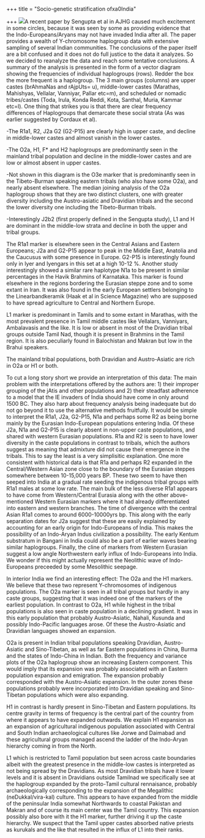 +++
title = "Socio-genetic stratification ofxa0India"

+++
[![](https://i1.wp.com/photos1.blogger.com/blogger/2010/410/320/caste.jpg)](http://photos1.blogger.com/blogger/2010/410/1600/caste.png)A
recent paper by Sengupta et al in AJHG caused much excitement in some
circles, because it was seen by some as providing evidence that the
Indo-Europeans/Aryans may not have invaded India after all. The paper
provides a wealth of Y-chromosome haplogroup data with extensive
sampling of several Indian communities. The conclusions of the paper
itself are a bit confused and it does not do full justice to the data it
analyzes. So we decided to reanalyze the data and reach some tentative
conclusions. A summary of the analysis is presented in the form of a
vector diagram showing the frequencies of individual haplogroups (rows).
Redder the box the more frequent is a haplogroup. The 3 main groups
(columns) are upper castes (brAhmaNas and rAjpUts= u), middle-lower
castes (Marathas, Mahishyas, Vellalar, Vanniyar, Pallar etc=m), and
scheduled or nomadic tribes/castes (Toda, Irula, Konda Reddi, Kota,
Santhal, Muria, Kammar etc=l). One thing that strikes you is that there
are clear frequency differences of Haplogroups that demarcate these
social strata (As was earlier suggested by Cordaux et al).

\-The R1a1, R2, J2a G2 (G2-P15) are clearly high in upper caste, and
decline in middle-lower castes and almost vanish in the lower castes.

\-The O2a, H1, F\* and H2 haplogroups are predominantly seen in the
mainland tribal population and decline in the middle-lower castes and
are low or almost absent in upper castes.

\-Not shown in this diagram is the O3e marker that is predominantly seen
in the Tibeto-Burman speaking eastern tribals (who also have some O2a),
and nearly absent elsewhere. The median joining analysis of the O2a
haplogroup shows that they are two distinct clusters, one with greater
diversity including the Austro-asiatic and Dravidian tribals and the
second the lower diversity one including the Tibeto-Burman tribals.

\-Interestingly J2b2 (first properly defined in the Sengupta study), L1
and H are dominant in the middle-low strata and decline in both the
upper and tribal groups.

The R1a1 marker is elsewhere seen in the Central Asians and Eastern
Europeans; J2a and G2-P15 appear to peak in the Middle East, Anatolia
and the Caucusus with some presence in Europe. G2-P15 is interestingly
found only in Iyer and Iyengars in this set at a high 10-12 %. Another
study interestingly showed a similar rare haplotype N1a to be present in
similar percentages in the Havik Brahmins of Karnataka. This marker is
found elsewhere in the regions bordering the Eurasian steppe zone and to
some extant in Iran. It was also found in the early European settlers
belonging to the Linearbandkeramik (Haak et al in Science Magazine) who
are supposed to have spread agriculture to Central and Northern Europe.

L1 marker is predominant in Tamils and to some extant in Marathas, with
the most prevalent presence in Tamil middle castes like Vellalars,
Vanniyars, Ambalavasis and the like. It is low or absent in most of the
Dravidian tribal groups outside Tamil Nad, though it is present in
Brahmins in the Tamil region. It is also peculiarly found in Balochistan
and Makran but low in the Brahui speakers.

The mainland tribal populations, both Dravidian and Austro-Asiatic are
rich in O2a or H1 or both.

To cut a long story short we provide an interpretation of this data: The
main problem with the interpretations offered by the authors are: 1)
their improper grouping of the jAtis and other populations and 2) their
steadfast adherence to a model that the IE invaders of India should have
come in only around 1500 BC. They also harp about frequency analysis
being inadequate but do not go beyond it to use the alternative methods
fruitfully. It would be simple to interpret the R1a1, J2a, G2-P15, N1a
and perhaps some R2 as being borne mainly by the Eurasian Indo-European
populations entering India. Of these J2a, N1a and G2-P15 is clearly
absent in non-upper caste populations, and shared with western Eurasian
populations. R1a and R2 is seen to have lower diversity in the caste
populations in contrast to tribals, which the authors suggest as meaning
that admixture did not cause their emergence in the tribals. This to say
the least is a very simplisitic explanation. One more consistent with
historical data is that R1a and perhaps R2 expanded in the
Central/Western Asian zone close to the boundary of the Eurasian steppes
somewhere between 10-15,000 years BP. These two seem to have then seeped
into India at a gradual rate seeding the indigenous tribal groups with
R1a1 males at some low rate. The main bulk of the less diverse R1a1
appears to have come from Western/Central Eurasia along with the other
above-mentioned Western Eurasian markers where it had already
differentiated into eastern and western branches. The time of divergence
with the central Asian R1a1 comes to around 6000-10000yrs bp. This along
with the early separation dates for J2a suggest that these are easily
explained by accounting for an early origin for Indo-Europeans of India.
This makes the possibility of an Indo-Aryan Indus civilization a
possibility. The early Kentum substratum in Bangani in India could also
be a part of earlier waves bearing similar haplogroups. Finally, the
cline of markers from Western Eurasian suggest a low angle Northwestern
early influx of Indo-Europeans into India. We wonder if this might
actually represent the Neolithic wave of Indo-Europeans preceeded by
some Mesolithic seepage.

In interior India we find an interesting effect: The O2a and the H1
markers. We believe that these two represent Y-chromosomes of indigenous
populations. The O2a marker is seen in all tribal groups but hardly in
any caste groups, suggesting that it was indeed one of the markers of
the earliest population. In contrast to O2a, H1 while highest in the
tribal populations is also seen in caste population in a declining
gradient. It was in this early population that probably Austro-Asiatic,
Nahali, Kusunda and possibly Indo-Pacific languages arose. Of these the
Austro-Asiatic and Dravidian languages showed an expansion.

O2a is present in Indian tribal populations speaking Dravidian,
Austro-Asiatic and Sino-Tibetan, as well as far Eastern populations in
China, Burma and the states of Indo-China in Indian. Both the frequency
and variance plots of the O2a haplogroup show an increasing Eastern
component. This would imply that its expansion was probably associated
with an Eastern population expansion and emigration. The expansion
probably corresponded with the Austro-Asiatic expansion. In the outer
zones these populations probably were incorporated into Dravidian
speaking and Sino-Tibetan populations which were also expanding.

H1 in contrast is hardly present in Sino-Tibetan and Eastern
populations. Its centre gravity in terms of frequency is the central
part of the country from where it appears to have expanded outwards. We
explain H1 expansion as an expansion of agricultural indigenous
population associated with Central and South Indian archaeological
cultures like Jorwe and Daimabad and these agricultural groups managed
ascend the ladder of the Indo-Aryan hierarchy coming in from the North.

L1 which is restricted to Tamil population but seen across caste
boundaries albeit with the greatest presence in the middle-low castes is
interpreted as not being spread by the Dravidians. As most Dravidian
tribals have it lower levels and it is absent in Dravidians outside
Tamilnad we specifically see at the haplogroup expanded by the
proto-Tamil cultural rennaisance, probably archaeologically
corresponding to the expansion of the Megalithic (neDukkal/vira-kal)
culture. This appears to have expanded from the middle of the peninsular
India somewhat Northwards to coastal Pakistan and Makran and of course
its main center was the Tamil country. This expansion possibly also bore
with it the H1 marker, further driving it up the caste hierarchy. We
suspect that the Tamil upper castes absorbed native priests as kurukals
and the like that resulted in the influx of L1 into their ranks.
